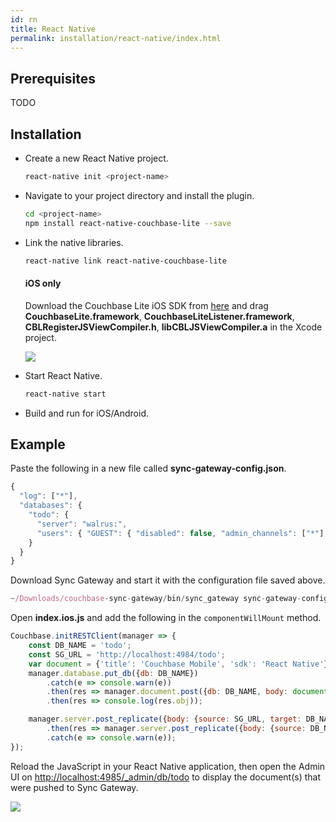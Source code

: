 ```yaml
---
id: rn
title: React Native
permalink: installation/react-native/index.html
---
```


## Prerequisites

TODO

## Installation

- Create a new React Native project.

	```bash
	react-native init <project-name>
	```

- Navigate to your project directory and install the plugin.

	```bash
	cd <project-name>
	npm install react-native-couchbase-lite --save
	```

- Link the native libraries.

	```bash
	react-native link react-native-couchbase-lite
	```

	#### iOS only

	Download the Couchbase Lite iOS SDK from [here](http://www.couchbase.com/nosql-databases/downloads#) and drag **CouchbaseLite.framework**, **CouchbaseLiteListener.framework**, **CBLRegisterJSViewCompiler.h**, **libCBLJSViewCompiler.a** in the Xcode project.

	![](http://cl.ly/image/3Z1b0n0W0i3w/sdk.png)

- Start React Native.

	```bash
	react-native start
	```

- Build and run for iOS/Android.

## Example

Paste the following in a new file called **sync-gateway-config.json**.

```js
{
  "log": ["*"],
  "databases": {
    "todo": {
      "server": "walrus:",
      "users": { "GUEST": { "disabled": false, "admin_channels": ["*"] } }
    }
  }
}
```

Download Sync Gateway and start it with the configuration file saved above.

```js
~/Downloads/couchbase-sync-gateway/bin/sync_gateway sync-gateway-config.json
```

Open **index.ios.js** and add the following in the `componentWillMount` method.

```js
Couchbase.initRESTClient(manager => {
	const DB_NAME = 'todo';
	const SG_URL = 'http://localhost:4984/todo';
	var document = {'title': 'Couchbase Mobile', 'sdk': 'React Native'};
	manager.database.put_db({db: DB_NAME})
		.catch(e => console.warn(e))
		.then(res => manager.document.post({db: DB_NAME, body: document}))
		.then(res => console.log(res.obj));

	manager.server.post_replicate({body: {source: SG_URL, target: DB_NAME, continuous: true}})
		.then(res => manager.server.post_replicate({body: {source: DB_NAME, target: SG_URL, continuous: true}}))
		.catch(e => console.warn(e));
});
```

Reload the JavaScript in your React Native application, then open the Admin UI on [http://localhost:4985/_admin/db/todo](http://localhost:4985/_admin/db/todo) to display the document(s) that were pushed to Sync Gateway.

![](img/admin-ui.png)